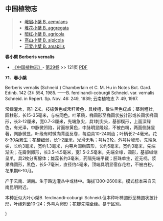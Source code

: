 

## 中国植物志

> * [峨眉小檗  B.  aemulans](Berberis-aemulans-峨眉小檗.md)
> * [堆花小檗  B.  aggregata](Berberis-aggregata-堆花小檗.md)
> * [暗红小檗  B.  agricola](Berberis-agricola-暗红小檗.md)
> * [高山小檗  B.  alpicola](Berberis-alpicola-高山小檗.md)
> * [可爱小檗  B.  amabilis](Berberis-amabilis-可爱小檗.md)


**春小檗 Berberis vernalis**

* [《中国植物志》](http://www.iplant.cn/frps)- [第29卷](http://www.iplant.cn/frps/vol/29) >> 121页 [PDF](http://www.iplant.cn/frps/pdf/29/121.pdf)


**71．春小檗**

Berberis vernalis (Schneid.) Chamberlain et C. M. Hu in Notes Bot. Gard. Edinb. 142 (3): 554, 1985. ——B. ferdinandi-coburgii Schneid. var. vernalis Schneid. in Repert. Sp. Nov. 46: 249, 1939; 云南植物志 7: 49, 1997.

常绿灌木，高1-2米。枝棕黄色或禾秆黄色，具棱槽，散生黑色疣点；茎刺粗壮，圆柱形，长15-35毫米，与枝同色。叶革质，椭圆形至椭圆状披针形或长圆状椭圆形，长3-12厘米，宽0.7-3厘米，先端急尖，具1刺尖头，基部楔形，上面深绿色，有光泽，中脉微凹陷，背面棕黄色，中脉明显隆起，不被白粉，两面侧脉显著，网脉微显，叶缘有时微向背面反卷，每边具10-24刺齿；叶柄长2-4毫米。花8-30朵簇生；花梗细弱，长1-2厘米，光滑无毛；萼片2轮，外萼片卵形，先端急尖，长约3毫米，宽约1.3毫米，内萼片阔椭圆形，长约5毫米，宽约3毫米，先端渐尖；花瓣倒卵形，长3.5-4.5毫米，宽1.5-2.5毫米，先端全缘，圆形，基部缢缩呈爪，具2枚分离腺体；雄蕊长约3毫米，药隔先端平截；胚珠单生，近无柄。浆果椭圆形，黑色，长5-7毫米，直径约4毫米，顶端具明显宿存花柱，不被白粉。花果期6-10月。

产于云南、湖南。生于路边灌丛中或林中。海拔1300-2600米。模式标本采自云南昆明附近。

本种近似大叶小檗B. ferdinandi-coburgii Schneid.但本种叶椭圆形至椭圆状披针形，叶缘刺齿10-24；外萼片卵形；花瓣先端全缘。易于区别。



}